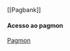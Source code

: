 [[Pagbank]]
#### Acesso ao pagmon
[Pagmon](https://pagmon.intranet.pags/d/WFk_uSyGz2/namespace-view?orgId=1)